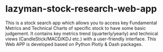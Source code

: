 # lazyman-stock-research-web-app

This is a stock search app which allows you to access key Fundamental Metrics and Technical Charts of specific stock to have some basic judgement. It contains key metrics trend (quarterly/yearly) and technical views (CandleStick/MACD/KDJ etc.) with a user-friendly interface. This Web APP is developed based on Python Plotly & Dash packages.
